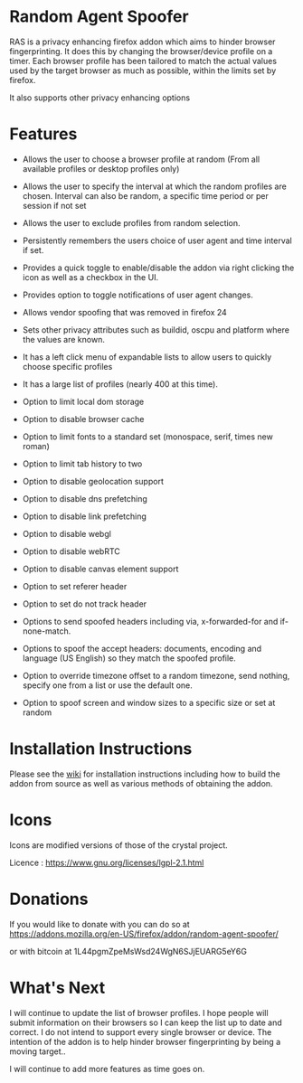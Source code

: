 # Random Agent Spoofer #


RAS is a privacy enhancing firefox addon which aims to hinder browser
fingerprinting. It does this by changing the browser/device profile on a timer.
Each browser profile has been tailored to match the actual values used by the target 
browser as much as possible, within the limits set by firefox.

It also supports other privacy enhancing options


# Features #

- Allows the user to choose a browser profile at random (From all available profiles or desktop profiles only)  

- Allows the user to specify the interval at which the random profiles are
  chosen. Interval can also be random, a specific time period or per session if not set

- Allows the user to exclude profiles from random selection.

- Persistently remembers the users choice of user agent and time interval if set.

- Provides a quick toggle to enable/disable the addon via right clicking the
  icon as well as a checkbox in the UI.

- Provides option to toggle notifications of user agent changes. 

- Allows vendor spoofing that was removed in firefox 24

- Sets other privacy attributes such as buildid, oscpu and platform where the
  values are known.

- It has a left click menu of expandable lists to allow users to quickly choose
  specific profiles

- It has a large list of profiles (nearly 400 at this time).

- Option to limit local dom storage

- Option to disable browser cache

- Option to limit fonts to a standard set (monospace, serif, times new roman)

- Option to limit tab history to two

- Option to disable geolocation support

- Option to disable dns prefetching

- Option to disable link prefetching

- Option to disable webgl

- Option to disable webRTC

- Option to disable canvas element support

- Option to set referer header

- Option to set do not track header 

- Options to send spoofed headers including  via, x-forwarded-for and if-none-match.
 
- Options to spoof the accept headers: documents, encoding and language (US English) so they match the spoofed profile.

- Option to override timezone offset to a random timezone, send nothing, specify one from a list or use the default one.

- Option to spoof screen and window sizes to a specific size or set at random


# Installation Instructions #

Please see the [wiki](https://github.com/dillbyrne/random-agent-spoofer/wiki) for installation instructions including how to build the addon from source as well as various methods of obtaining the addon.

# Icons #

Icons are modified versions of those of the crystal project.

Licence : https://www.gnu.org/licenses/lgpl-2.1.html


# Donations #

If you would like to donate with you can do so at
https://addons.mozilla.org/en-US/firefox/addon/random-agent-spoofer/

or with bitcoin at
1L44pgmZpeMsWsd24WgN6SJjEUARG5eY6G

# What's Next #

I will continue to update the list of browser profiles. I hope people will submit 
information on their browsers so I can keep the list up to date and correct. I do 
not intend to support every single browser or device. The intention of the addon 
is to help hinder browser fingerprinting by being a moving target..

I will continue to add more features as time goes on.
